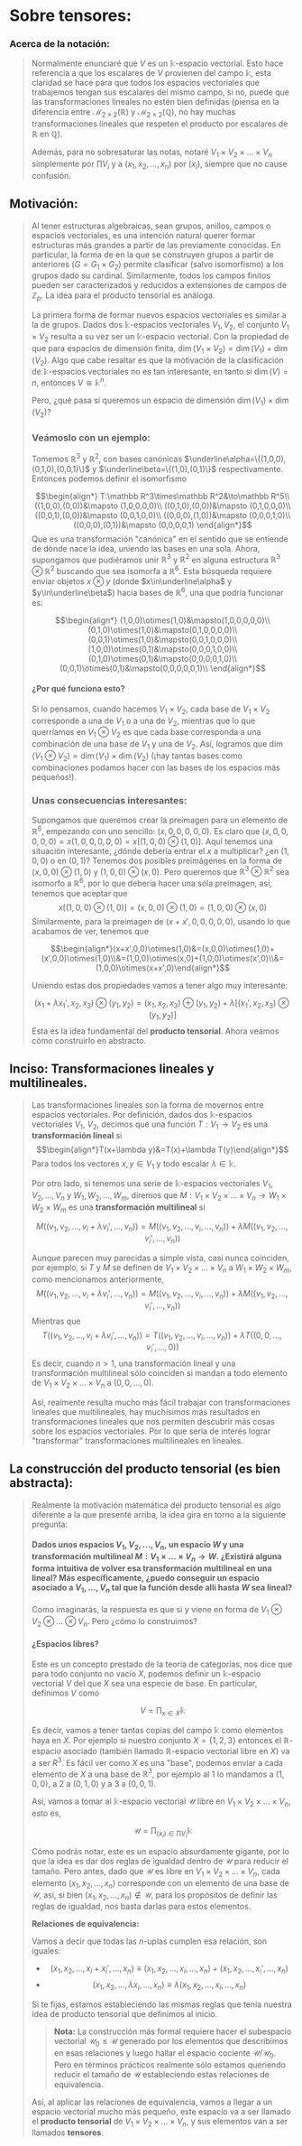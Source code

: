 # Sobre tensores:

### Acerca de la notación:

> Normalmente enunciaré que $V$ es un $\mathbb k$-espacio vectorial. Esto hace referencia a que los escalares de $V$ provienen del campo $\mathbb k$, esta claridad se hace para que todos los espacios vectoriales que trabajemos tengan sus escalares del mismo campo, si no, puede que las transformaciones lineales no estén bien definidas (piensa en la diferencia entre $\mathcal M_{2\times 2}(\mathbb R)$ y $\mathcal M_{2\times 2}(\mathbb Q)$, no hay muchas transformaciones lineales que respeten el producto por escalares de $\mathbb R$ en $\mathbb Q$).
> 
> Además, para no sobresaturar las notas, notaré $V_1\times V_2\times\dots\times V_n$ simplemente por $\prod V_i$ y a $(x_1,x_2,\dots,x_n)$ por $(x_i)$, siempre que no cause confusión.

## Motivación:

> Al tener estructuras algebraicas, sean grupos, anillos, campos o espacios vectoriales, es una intención natural querer formar estructuras más grandes a partir de las previamente conocidas. En particular, la forma de en la que se construyen grupos a partir de anteriores $(G=G_1\times G_2)$ permite clasificar (salvo isomorfismo) a los grupos dado su cardinal. Similarmente, todos los campos finitos pueden ser caracterizados y reducidos a extensiones de campos de $\mathbb Z_p$. La idea para el producto tensorial es análoga.
> 
> La primera forma de formar nuevos espacios vectoriales es similar a la de grupos. Dados dos $\mathbb k$-espacios vectoriales $V_1,V_2$, el conjunto $V_1\times V_2$ resulta a su vez ser un $\mathbb k$-espacio vectorial. Con la propiedad de que para espacios de dimensión finita, $\dim(V_1\times V_2)=\dim (V_1)+\dim(V_2)$. Algo que cabe resaltar es que la motivación de la clasificación de $\mathbb k$-espacios vectoriales no es tan interesante, en tanto si $\dim(V)=n$, entonces $V\cong\mathbb k^n$.
> 
> Pero, ¿qué pasa si queremos un espacio de dimensión $\dim(V_1)\times\dim(V_2)$?
> 
> ### Veámoslo con un ejemplo:
> 
> Tomemos $\mathbb R^3$ y $\mathbb R^2$, con bases canónicas $\underline\alpha=\{(1,0,0),(0,1,0),(0,0,1)\}$ y $\underline\beta=\{(1,0),(0,1)\}$ respectivamente. Entonces podemos definir el isomorfismo
> 
> $$\begin{align*}
	T:\mathbb R^3\times\mathbb R^2&\to\mathbb R^5\\
	((1,0,0),(0,0))&\mapsto (1,0,0,0,0)\\
	((0,1,0),(0,0))&\mapsto (0,1,0,0,0)\\
	((0,0,1),(0,0))&\mapsto (0,0,1,0,0)\\
	((0,0,0),(1,0))&\mapsto (0,0,0,1,0)\\
	((0,0,0),(0,1))&\mapsto (0,0,0,0,1)
	\end{align*}$$
>   Que es una transformación "canónica" en el sentido que se entiende de dónde nace la idea, uniendo las bases en una sola. Ahora, supongamos que pudiéramos unir $\mathbb R^3$ y $\mathbb R^ 2$ en alguna estructura $\mathbb R^3\otimes\mathbb R^2$ buscando que sea isomorfa a $\mathbb R^6$. Esta búsqueda requiere enviar objetos $x\otimes y$ (donde $x\in\underline\alpha$ y $y\in\underline\beta$) hacia bases de $\mathbb R^6$, una que podría funcionar es:
> 
> $$\begin{align*}
	(1,0,0)\otimes(1,0)&\mapsto(1,0,0,0,0,0)\\
	(0,1,0)\otimes(1,0)&\mapsto(0,1,0,0,0,0)\\
	(0,0,1)\otimes(1,0)&\mapsto(0,0,1,0,0,0)\\
	(1,0,0)\otimes(0,1)&\mapsto(0,0,0,1,0,0)\\
	(0,1,0)\otimes(0,1)&\mapsto(0,0,0,0,1,0)\\
	(0,0,1)\otimes(0,1)&\mapsto(0,0,0,0,0,1)\\
	\end{align*}$$
> 
> #### ¿Por qué funciona esto?
> 
> Si lo pensamos, cuando hacemos $V_1\times V_2$, cada base  de $V_1\times V_2$ corresponde a una de $V_1$ o a una de $V_2$, mientras que lo que querríamos en $V_1\otimes V_2$ es que cada base corresponda a una combinación de una base de $V_1$ y una de $V_2$. Así, logramos que $\dim(V_1\otimes V_2)=\dim(V_1)\times\dim(V_2)$ (¡hay tantas bases como combinaciones podamos hacer con las bases de los espacios más pequeños!).
> 
> ### Unas consecuencias interesantes:
> 
> Supongamos que queremos crear la preimagen para un elemento de $\mathbb R^6$, empezando con uno sencillo: $(x,0,0,0,0,0)$. Es claro que $(x,0,0,0,0,0)=x(1,0,0,0,0,0)=x[(1,0,0)\otimes(1,0)]$. Aquí tenemos una situación interesante, ¿dónde debería entrar el $x$ a multiplicar? ¿en $(1,0,0)$ o en $(0,1)$? Tenemos dos posibles preimágenes en la forma de $(x,0,0)\otimes(1,0)$ y $(1,0,0)\otimes(x,0)$. Pero queremos que $\mathbb R^3\otimes\mathbb R^2$ sea isomorfo a $\mathbb R^6$, por lo que debería hacer una sóla preimagen, así, tenemos que aceptar que
> $$x[(1,0,0)\otimes(1,0)]=(x,0,0)\otimes(1,0)=(1,0,0)\otimes(x,0)$$
> Similarmente, para la preimagen de $(x+x',0,0,0,0,0)$, usando lo que acabamos de ver, tenemos que
> 
> $$\begin{align*}(x+x',0,0)\otimes(1,0)&=(x,0,0)\otimes(1,0)+(x',0,0)\otimes(1,0)\\&=(1,0,0)\otimes(x,0)+(1,0,0)\otimes(x',0)\\&=(1,0,0)\otimes(x+x',0)\end{align*}$$
> 
> Uniendo estas dos propiedades vamos a tener algo muy interesante:
> 
> $$(x_1+\lambda x_1',x_2,x_3)\otimes(y_1,y_2)=(x_1,x_2,x_3)\oplus(y_1,y_2)+\lambda[(x_1',x_2,x_3)\otimes(y_1,y_2)]$$
> Esta es la idea fundamental del **producto tensorial**. Ahora veamos cómo construirlo en abstracto.

## Inciso: Transformaciones lineales y multilineales.

> Las transformaciones lineales son la forma de movernos entre espacios vectoriales. Por definición, dados dos $\mathbb k$-espacios vectoriales $V_1$, $V_2$, decimos que una función $T:V_1\to V_2$ es una **transformación lineal** si
> $$\begin{align*}T(x+\lambda y)&=T(x)+\lambda T(y)\end{align*}$$
> Para todos los vectores $x,y\in V_1$ y todo escalar $\lambda\in\mathbb k$.
> 
> Por otro lado, si tenemos una serie de $\mathbb k$-espacios vectoriales $V_1,V_2,\dots, V_n$ y $W_1,W_2,\dots,W_m$, diremos que $M:V_1\times V_2\times\dots\times V_n\to W_1\times W_2\times W_m$ es una **transformación multilineal** si
> 
> $$M((v_1,v_2,\dots,v_i+\lambda v_i',\dots,v_n))=M((v_1,v_2,\dots,v_i,\dots,v_n))+\lambda M((v_1,v_2,\dots,v_i',\dots,v_n))$$
> 
> Aunque parecen muy parecidas a simple vista, casi nunca coinciden, por ejemplo, si $T$ y $M$ se definen de $V_1\times V_2\times\dots\times V_n$ a $W_1\times W_2\times W_m$, como mencionamos anteriormente, 
> $$M((v_1,v_2,\dots,v_i+\lambda v_i',\dots,v_n))=M((v_1,v_2,\dots,v_i,\dots,v_n))+\lambda M((v_1,v_2,\dots,v_i',\dots,v_n))$$
> Mientras que
> $$T((v_1,v_2,\dots,v_i+\lambda v_i',\dots,v_n))=T((v_1,v_2,\dots,v_i,\dots,v_n))+\lambda T((0,0,\dots,v_i',\dots,0))$$
> Es decir, cuando $n>1$, una transformación lineal y una transformación multilineal sólo coinciden si mandan a todo elemento de $V_1\times V_2\times\dots\times V_n$ a $(0,0,\dots,0)$.
> 
> Así, realmente resulta mucho más fácil trabajar con transformaciones lineales que multilineales, hay muchísimos más resultados en transformaciones lineales que nos permiten descubrir más cosas sobre los espacios vectoriales. Por lo que sería de interés lograr "transformar" transformaciones multilineales en lineales. 

## La construcción del producto tensorial (es bien abstracta):

> Realmente la motivación matemática del producto tensorial es algo diferente a la que presenté arriba, la idea gira en torno a la siguiente pregunta:
> 
> #### Dados unos espacios $V_1,V_2,\dots,V_n$, un espacio $W$ y una transformación multilineal $M:V_1\times\dots\times V_n\to W$. ¿Existirá alguna forma intuitiva de volver esa transformación multilineal en una lineal? Más específicamente, ¿puedo conseguir un espacio asociado a $V_1,\dots,V_n$ tal que la función desde allí hasta $W$ sea lineal?
> 
> Como imaginarás, la respuesta es que si y viene en forma de $V_1\otimes V_2\otimes\dots\otimes V_n$. Pero ¿cómo lo construimos?
> 
> #### ¿Espacios libres?
> 
> Este es un concepto prestado de la teoría de categorías, nos dice que para todo conjunto no vacío $X$, podemos definir un $\mathbb k$-espacio vectorial $V$ del que $X$ sea una especie de base. En particular, definimos $V$ como
> 
> $$V=\prod_{x\in X}\mathbb k$$
> 
> Es decir, vamos a tener tantas copias del campo $\mathbb k$ como elementos haya en $X$. Por ejemplo si nuestro conjunto $X=\{1,2,3\}$ entonces el $\mathbb R$-espacio asociado (también llamado $\mathbb R$-espacio vectorial libre en $X$) va a ser $R^3$. Es fácil ver como $X$ es una "base", podemos enviar a cada elemento de $X$ a una base de $\mathbb R^3$, por ejemplo al $1$ lo mandamos a $(1,0,0)$, a $2$ a $(0,1,0)$ y a $3$ a $(0,0,1)$.
> 
> Así, vamos a tomar al $\mathbb k$-espacio vectorial $\mathcal U$ libre en $V_1\times V_2\times \dots\times V_n$, esto es,
> 
> $$\mathcal U=\prod_{(x_i)\in \prod V_i}\mathbb k$$
> 
> Cómo podrás notar, este es un espacio absurdamente gigante, por lo que la idea es dar dos reglas de igualdad dentro de $\mathcal U$ para reducir el tamaño. Pero antes, dado que $\mathcal U$ es libre en $V_1\times V_2\times\dots\times V_n$, cada elemento $(x_1,x_2,\dots,x_n)$ corresponde con un elemento de una base de $\mathcal U$, así, si bien $(x_1,x_2,\dots,x_n)\notin\mathcal U$, para los propósitos de definir las reglas de igualdad, nos basta darlas para estos elementos.
> 
> **Relaciones de equivalencia:**
> 
> Vamos a decir que todas las $n$-uplas cumplen esa relación, son iguales:
> 
> - $$(x_1,x_2,\dots,x_i+x_i',\dots,x_n)\equiv(x_1,x_2,\dots,x_i,\dots,x_n)+(x_1,x_2,\dots,x_i',\dots,x_n)$$
> - $$(x_1,x_2,\dots,\lambda x_i,\dots,x_n)\equiv\lambda(x_1,x_2,\dots,x_i,\dots,x_n)$$
> 
> Si te fijas, estamos estableciendo las mismas reglas que tenía nuestra idea de producto tensorial que definimos al inicio.
> 
> 	> **Nota:** La construcción más formal requiere hacer el subespacio vectorial $\mathcal U_0\leq\mathcal U$ generado por los elementos que describimos en esas relaciones y luego hallar el espacio cociente $\mathcal{U/U}_0$. Pero en términos prácticos realmente sólo estamos queriendo reducir el tamaño de $\mathcal U$ estableciendo estas relaciones de equivalencia.
> 
> Así, al aplicar las relaciones de equivalencia, vamos a llegar a un espacio vectorial mucho más pequeño, este espacio va a ser llamado el **producto tensorial** de $V_1\times V_2\times\dots \times V_n$, y sus elementos van a ser llamados **tensores**.